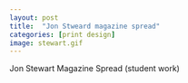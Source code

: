 ```yaml
---
layout: post
title:  "Jon Stweard magazine spread"
categories: [print design]
image: stewart.gif
---
```


Jon Stewart Magazine Spread (student work)